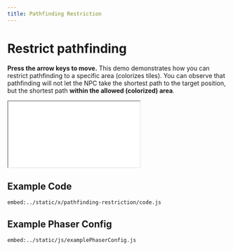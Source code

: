 ```yaml
---
title: Pathfinding Restriction
---
```


# Restrict pathfinding

**Press the arrow keys to move.** This demo demonstrates how you can restrict pathfinding to a specific area (colorizes tiles). You can observe that pathfinding will not let the NPC take the shortest path to the target position, but the shortest path **within the allowed (colorized) area**.

<iframe src="../../x/pathfinding-restriction"></iframe>

## Example Code

`embed:../static/x/pathfinding-restriction/code.js`

## Example Phaser Config

`embed:../static/js/examplePhaserConfig.js`
